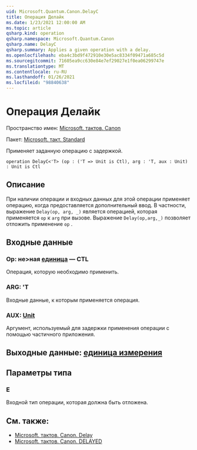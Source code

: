 ```yaml
---
uid: Microsoft.Quantum.Canon.DelayC
title: Операция Делайк
ms.date: 1/23/2021 12:00:00 AM
ms.topic: article
qsharp.kind: operation
qsharp.namespace: Microsoft.Quantum.Canon
qsharp.name: DelayC
qsharp.summary: Applies a given operation with a delay.
ms.openlocfilehash: eba4c3bd9f472910e30e5ac8334f09471a685c5d
ms.sourcegitcommit: 71605ea9cc630e84e7ef29027e1f0ea06299747e
ms.translationtype: MT
ms.contentlocale: ru-RU
ms.lasthandoff: 01/26/2021
ms.locfileid: "98840638"
---
```

# <a name="delayc-operation"></a>Операция Делайк

Пространство имен: [Microsoft. тактов. Canon](xref:Microsoft.Quantum.Canon)

Пакет: [Microsoft. такт. Standard](https://nuget.org/packages/Microsoft.Quantum.Standard)


Применяет заданную операцию с задержкой.

```qsharp
operation DelayC<'T> (op : ('T => Unit is Ctl), arg : 'T, aux : Unit) : Unit is Ctl
```


## <a name="description"></a>Описание

При наличии операции и входных данных для этой операции применяет операцию, когда предоставляется дополнительный ввод.
В частности, выражение `Delay(op, arg, _)` является операцией, которая применяется `op` к `arg` при вызове.
Выражение `Delay(op,arg,_)` позволяет отложить применение `op` .

## <a name="input"></a>Входные данные

### <a name="op--t--unit--is-ctl"></a>Op: не>ная [единица](xref:microsoft.quantum.lang-ref.unit)  — CTL

Операция, которую необходимо применить.


### <a name="arg--t"></a>ARG: 'T

Входные данные, к которым применяется операция.


### <a name="aux--unit"></a>AUX: [Unit](xref:microsoft.quantum.lang-ref.unit)

Аргумент, используемый для задержки применения операции с помощью частичного приложения.



## <a name="output--unit"></a>Выходные данные: [единица измерения](xref:microsoft.quantum.lang-ref.unit)



## <a name="type-parameters"></a>Параметры типа

### <a name="t"></a>Е

Входной тип операции, которая должна быть отложена.

## <a name="see-also"></a>См. также:

- [Microsoft. тактов. Canon. Delay](xref:Microsoft.Quantum.Canon.Delay)
- [Microsoft. тактов. Canon. DELAYED](xref:Microsoft.Quantum.Canon.Delayed)